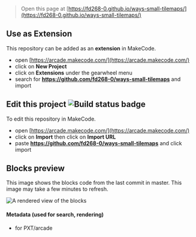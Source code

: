  


> Open this page at [https://fd268-0.github.io/ways-small-tilemaps/](https://fd268-0.github.io/ways-small-tilemaps/)

## Use as Extension

This repository can be added as an **extension** in MakeCode.

* open [https://arcade.makecode.com/](https://arcade.makecode.com/)
* click on **New Project**
* click on **Extensions** under the gearwheel menu
* search for **https://github.com/fd268-0/ways-small-tilemaps** and import

## Edit this project ![Build status badge](https://github.com/fd268-0/ways-small-tilemaps/workflows/MakeCode/badge.svg)

To edit this repository in MakeCode.

* open [https://arcade.makecode.com/](https://arcade.makecode.com/)
* click on **Import** then click on **Import URL**
* paste **https://github.com/fd268-0/ways-small-tilemaps** and click import

## Blocks preview

This image shows the blocks code from the last commit in master.
This image may take a few minutes to refresh.

![A rendered view of the blocks](https://github.com/fd268-0/ways-small-tilemaps/raw/master/.github/makecode/blocks.png)

#### Metadata (used for search, rendering)

* for PXT/arcade
<script src="https://makecode.com/gh-pages-embed.js"></script><script>makeCodeRender("{{ site.makecode.home_url }}", "{{ site.github.owner_name }}/{{ site.github.repository_name }}");</script>
